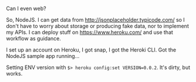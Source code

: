 
Can I even web?

So, NodeJS. I can get data from http://jsonplaceholder.typicode.com/ so I don't
have to worry about storage or producing fake data, nor to implement my APIs. I
can deploy stuff on https://www.heroku.com/ and use that workflow as guidance.

I set up an account on Heroku, I got snap, I got the Heroki CLI. Got the NodeJS
sample app running…

Setting ENV version with `$> heroku config:set VERSION=0.0.2`. It's dirty, but
works.

